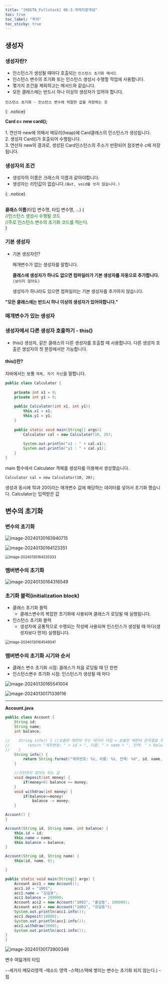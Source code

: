 ```yaml
---
title: "[KOSTA_Fullstack] 06-3.객체지향개념"
toc: true
toc_label: "목차"
toc_sticky: true
---
```


## 생성자

### 생성자란?

- 인스턴스가 생성될 때마다 호출되는 `인스턴스 초기화 메서드`
- 인스턴스 변수의 초기화 또는 인스턴스 생성시 수행할 작업에 사용합니다.
- 몇가지 조건을 제외하고는 메서드와 같습니다.
- 모든 클래스에는 반드시 하나 이상의 생성자가 있어야 합니다.

`인스턴스 초기화 - 인스턴스 변수에 적잘한 값을 저장하는 것`

{: .notice}

**Card c=  new card();**<br/><br/>1. 연산자 new에 의해서 메모리(heap)에 Card클래스의 인스턴스가 생성됩니다.<br/>2. 생성자 Card()가 호출되어 수행됩니다.<br/>3. 연산자 new의 결과로, 생성된 Card인스턴스의 주소가 반환되어 참조변수 c에 저장됩니다.

### 생성자의 조건 

- 생성자의 이름은 크래스의 이름과 같아야합니다.
- 생성자는 리턴값이 없습니다.`(But, void를 쓰지 않습니다.)`

{: .notice}

<br/>**클래스 이름**(타입 변수명, 타입 변수명, ...) {<br/><font color="green">//인스턴스 생성시 수행될 코드<br/>//주로 인스턴스 변수의 초기화 코드를 적는다.<br/></font>}

### 기본 생성자

- 기본 생성자란?

  매개변수가 없는 생성자를 말합니다.

  <span class="hlm">**클래스에 생성자가 하나도 없으면 컴파일러가 기본 생성자를 자동으로 추가합니다.**</span>`(보이지 않아도)`

  생성자가 하나라도 있으면 컴파일러는 기본 생성자를 추가하지 않습니다.

**"모든 클래스에는 반드시 하나 이상의 생성자가 있어야합니다."**

### 매개변수가 있는 생성자

### 생성자에서 다른 생성자 호출하기 -  this()

- this() 생성자, 같은 클래스의 다른 생성자를 호출할 때 사용합니다. 
  다른 생성자 호출은 생성자의 첫 문장에서만 가능합니다.

#### this()란?

자바에서는 보통 `객체, 자기 자신`을 말합니다.

```java
public class Calculator {
 
    private int x1 = 0;
    private int y1 = 0;
    
    public Calculator(int x1, int y1){
        this.x1 = x1;
        this.y1 = y1;
    }
    
    public static void main(String[] args){
        Calculator cal = new Calculator(10, 20);
        
        System.out.println("x1 : " + cal.x1);
        System.out.println("y1 : " + cal.y1);
    }
}
```

main 함수에서 Calculator 객체를 생성자를 이용해서 생성했습니다.

`Calculator cal = new Calculator(10, 20);`

생성과 동시에 10과 20이라는 매개변수 값에 해당하는 데이터를 넣어서 초기화 했습니다.  Calculator는 입력받은 값

## 변수의 초기화

### 변수의 초기화

![image-20240130163940715](/../../images/2024-01-30-객체지향개념3/image-20240130163940715.png)

![image-20240130164123351](/../../images/2024-01-30-객체지향개념3/image-20240130164123351.png)

<img src="/../../images/2024-01-30-객체지향개념3/image-20240130164235333.png" alt="image-20240130164235333" style="zoom:80%;" />

### 멤버변수의 초기화

![image-20240130164316549](/../../images/2024-01-30-객체지향개념3/image-20240130164316549.png)

### 초기화 블럭(initialization block)

- 클래스 초기화 블럭
  - 클래스변수의 복잡한 초기화에 사용되며 클래스가 로딩될 때 실행됩니다.
- 인스턴스 초기화 블럭
  - 생성자에 공통적으로 수행되는 작성베 사용되며 인스턴스가 생성될 때 마다(생성자보다 먼저) 실행됩니다.

<img src="../../../images/2024-01-30-객체지향개념3/image-20240130164549341.png" alt="image-20240130164549341" style="zoom:80%;" />

### 멤버변수의 초기화 시기와 순서

- 클래스 변수 초기화 시점: 클래스가 처음 로딩될 때 단 한번
- 인스턴스변수 초기화 시점: 인스턴스가 생성될 때 마다

![image-20240130165541004](../../../images/2024-01-30-객체지향개념3/image-20240130165541004.png)

![image-20240130171339116](../../../images/2024-01-30-객체지향개념3/image-20240130171339116.png)

---

**Account.java**

```java
public class Account {
    String id;
    String name;
    int balance;

//    String info() { //호출한 애한테 주는 데이터 타입 > 호출한 애한테 문자열을 주겠다,
//        return "계좌번호: " + id + ", 이름: " + name + ", 잔액: " + balance;
//    }
    String info() {
        return String.format("계좌번호: %s, 이름: %s, 잔액: %d", id, name, balance);
    }

    //리턴하지 않아도 되는 값
    void deposit(int money) {
        if(money>0) balance += money;
    }
    void withdraw(int money) {
        if(balance>=money)
            balance -= money;
    }

Account() {
}

Account(String id, String name, int balance) {
    this.id = id;
    this.name = name;
    this.balance = balance;
}

Account(String id, String name) {
    this(id, name, 0);

}

public static void main(String[] args) {
    Account acc1 = new Account();
    acc1.id = "1001";
    acc1.name = "김길동";
    acc1.balance = 200000;
    Account acc2 = new Account("1002", "홀길동", 100000);
    Account acc3 = new Account("1003", "강길동");
    System.out.println(acc1.info());
    acc1.deposit(10000);
    System.out.println(acc1.info());
    acc1.withdraw(5000);
    System.out.println(acc1.info());
}
}

```

![image-20240130173900346](/../../images/2024-01-30-객체지향개념3/image-20240130173900346.png)



변수 여덟개의 타입

--세가지 메모리영역
-메소드 영역
-스택(스택에 쌓이는 변수는 초기화 되지 않는다.)
-힙

